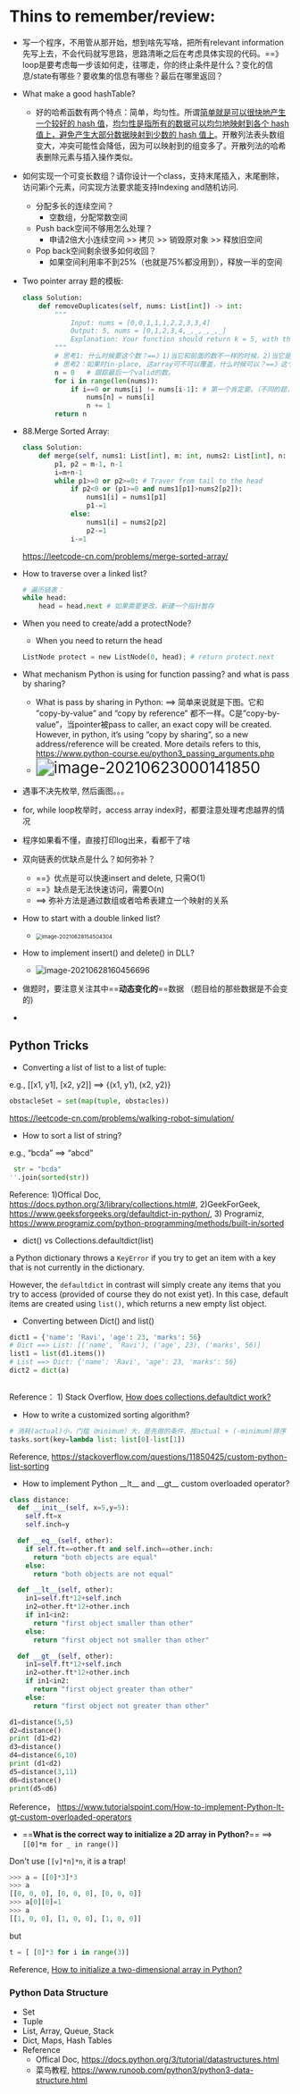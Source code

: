 # Thins to remember/review:

- 写一个程序，不用管从那开始，想到啥先写啥，把所有relevant information先写上去，不会代码就写思路，思路清晰之后在考虑具体实现的代码。==》loop是要考虑每一步该如何走，往哪走，你的终止条件是什么？变化的信息/state有哪些？要收集的信息有哪些？最后在哪里返回？

- What make a good hashTable?

  - 好的哈希函数有两个特点：简单，均匀性。所谓<u>简单就是可以很快地产生一个较好的 hash 值</u>，<u>均匀性是指所有的数据可以均匀地映射到各个 hash 值上，避免产生大部分数据映射到少数的 hash 值上</u>。开散列法表头数组变大，冲突可能性会降低，因为可以映射到的组变多了。开散列法的哈希表删除元素与插入操作类似。

- 如何实现一个可变长数组？请你设计一个class，支持末尾插入，末尾删除，访问第i个元素，问实现方法要求能支持Indexing and随机访问.
  - 分配多长的连续空间？
    - 空数组，分配常数空间
  - Push back空间不够用怎么处理？
    - 申请2倍大小连续空间 >> 拷贝 >> 销毁原对象 >> 释放旧空间
  - Pop back空间剩余很多如何收回？
    - 如果空间利用率不到25%（也就是75%都没用到），释放一半的空间
  
- Two pointer array 题的模板:

  ```python
  class Solution:
      def removeDuplicates(self, nums: List[int]) -> int:
          """
              Input: nums = [0,0,1,1,1,2,2,3,3,4]
              Output: 5, nums = [0,1,2,3,4,_,_,_,_,_]
              Explanation: Your function should return k = 5, with the first five elements of nums being 0, 1, 2, 3, and 4 respectively. It does not matter what you leave beyond the returned k (hence they are underscores).
          """
          # 思考1: 什么时候要这个数？==》1)当它和前面的数不一样的时候，2)当它是第一个数时
          # 思考2：如果时in-place, 这array可不可以覆盖，什么时候可以？==》这个题可以覆盖，因为n的位置是永远less than or equal to i 的
          n = 0   # 跟踪最后一个valid的数。 
          for i in range(len(nums)):
              if i==0 or nums[i] != nums[i-1]: # 第一个肯定要。（不同的题，条件会不一样
                  nums[n] = nums[i]
                  n += 1
          return n
  ```
  
- 88.Merge Sorted Array:

  ```python
  class Solution:
      def merge(self, nums1: List[int], m: int, nums2: List[int], n: int) -> None:
          p1, p2 = m-1, n-1
          i=m+n-1
          while p1>=0 or p2>=0: # Traver from tail to the head
              if p2<0 or (p1>=0 and nums1[p1]>nums2[p2]):
                  nums1[i] = nums1[p1]
                  p1-=1
              else:
                  nums1[i] = nums2[p2]
                  p2-=1
              i-=1
  ```
  
  https://leetcode-cn.com/problems/merge-sorted-array/
  
- How to traverse over a linked list?

  ```python
  # 遍历链表：
  while head:
      head = head.next # 如果需要更改，新建一个指针暂存
  ```

- When you need to create/add a protectNode?

  - When you need to return the head

  ```python
  ListNode protect = new ListNode(0, head); # return protect.next
  ```

- What mechanism Python is using for function passing? and what is pass by sharing?

  - What is pass by sharing in Python:  ==> 简单来说就是下图。它和 ”copy-by-value” and “copy by reference” 都不一样。C是”copy-by-value”，当pointer被pass to caller, an exact copy will be created. However, in python, it’s using “copy by sharing”, so a new address/reference will be created.  More details refers to this, https://www.python-course.eu/python3_passing_arguments.php
  - <img src="img/image-20210623000141850.png" alt="image-20210623000141850" style="zoom:200%;" />

- 遇事不决先枚举, 然后画图。。。

- for, while loop枚举时，access array index时，都要注意处理考虑越界的情况

- 程序如果看不懂，直接打印log出来，看都干了啥

- 双向链表的优缺点是什么？如何弥补？

  - ==》优点是可以快速insert and delete, 只需O(1)
  - ==》缺点是无法快速访问，需要O(n) 
  - ==> 弥补方法是通过数组或者哈希表建立一个映射的关系
  
- How to start with a double linked list?

  - <img src="img/image-20210628154504304.png" alt="image-20210628154504304" style="zoom:67%;" />

- How to implement insert() and delete() in DLL?
  - ![image-20210628160456696](img/image-20210628160456696.png)

- 做题时，要注意关注其中==**动态变化的**==数据 （题目给的那些数据是不会变的)

- 



## Python Tricks

- Converting a list of list to a list of tuple:

e.g., [[x1, y1], [x2, y2]] ==> {(x1, y1), (x2, y2)} 

```python
obstacleSet = set(map(tuple, obstacles))
```

https://leetcode-cn.com/problems/walking-robot-simulation/

- How to sort a list of string?

e.g., “bcda” ==> “abcd”

```python
 str = "bcda"
''.join(sorted(str))
```

Reference: 1)Offical Doc, https://docs.python.org/3/library/collections.html#, 2)GeekForGeek, https://www.geeksforgeeks.org/defaultdict-in-python/, 3) Programiz, https://www.programiz.com/python-programming/methods/built-in/sorted

- dict() vs Collections.defaultdict(list)

a Python dictionary throws a `KeyError` if you try to get an item with a key that is not currently in the dictionary.

However, the `defaultdict` in contrast will simply create any items that you try to access (provided of course they do not exist yet). In this case, default items are created using `list()`, which returns a new empty list object.

- Converting between Dict() and list()

```python
dict1 = {'name': 'Ravi', 'age': 23, 'marks': 56}
# Dict ==> List: [('name', 'Ravi'), ('age', 23), ('marks', 56)]
list1 = list(d1.items())
# List ==> Dict: {'name': 'Ravi', 'age': 23, 'marks': 56}
dict2 = dict(a)
    

```

Reference： 1) Stack Overflow, [How does collections.defaultdict work?](https://stackoverflow.com/questions/5900578/how-does-collections-defaultdict-work)

- How to write a customized sorting algorithm?

```python
# 消耗(actual)小，门槛（minimum）大，是先做的条件、按actual + (-minimum)排序
tasks.sort(key=lambda list: list[0]-list[1])
```

Reference, https://stackoverflow.com/questions/11850425/custom-python-list-sorting

- How to implement Python \_\_lt\_\_ and \_\_gt\_\_ custom overloaded operator?

```python
class distance:
  def __init__(self, x=5,y=5):
    self.ft=x
    self.inch=y

  def __eq__(self, other):
    if self.ft==other.ft and self.inch==other.inch:
      return "both objects are equal"
    else:
      return "both objects are not equal"

  def __lt__(self, other):
    in1=self.ft*12+self.inch
    in2=other.ft*12+other.inch
    if in1<in2:
      return "first object smaller than other"
    else:
      return "first object not smaller than other"

  def __gt__(self, other):
    in1=self.ft*12+self.inch
    in2=other.ft*12+other.inch
    if in1<in2:
      return "first object greater than other"
    else:
      return "first object not greater than other"

d1=distance(5,5)
d2=distance()
print (d1>d2)
d3=distance()
d4=distance(6,10)
print (d1<d2)
d5=distance(3,11)
d6=distance()
print(d5<d6)
```

Reference， https://www.tutorialspoint.com/How-to-implement-Python-lt-gt-custom-overloaded-operators

- ==**What is the correct way to initialize a 2D array in Python?**== ==> `[[0]*m for _ in range()]`

Don't use `[[v]*n]*n`, it is a trap!

```python
>>> a = [[0]*3]*3
>>> a
[[0, 0, 0], [0, 0, 0], [0, 0, 0]]
>>> a[0][0]=1
>>> a
[[1, 0, 0], [1, 0, 0], [1, 0, 0]]
```

but

```python
t = [ [0]*3 for i in range(3)]
```

Reference, [How to initialize a two-dimensional array in Python?](https://stackoverflow.com/questions/2397141/how-to-initialize-a-two-dimensional-array-in-python)

### Python Data Structure

- Set
- Tuple
- List, Array, Queue, Stack
- Dict, Maps, Hash Tables
- Reference
  - Offical Doc, https://docs.python.org/3/tutorial/datastructures.html
  - 菜鸟教程, https://www.runoob.com/python3/python3-data-structure.html

